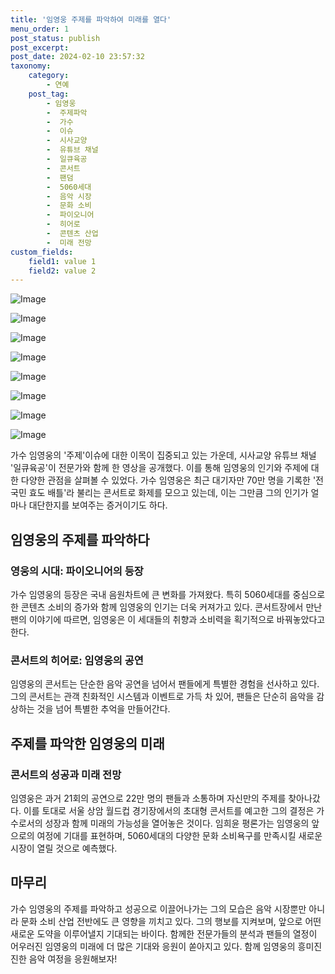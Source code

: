 ```yaml
---
title: '임영웅 주제를 파악하여 미래를 열다'
menu_order: 1
post_status: publish
post_excerpt: 
post_date: 2024-02-10 23:57:32
taxonomy:
    category:
        - 연예
    post_tag:
        - 임영웅
        -  주제파악
        -  가수
        -  이슈
        -  시사교양
        -  유튜브 채널
        -  일큐육공
        -  콘서트
        -  팬덤
        -  5060세대
        -  음악 시장
        -  문화 소비
        -  파이오니어
        -  히어로
        -  콘텐츠 산업
        -  미래 전망
custom_fields:
    field1: value 1
    field2: value 2
---
```


![Image](https://ssl.pstatic.net/mimgnews/image/011/2024/02/10/0004298211_001_20240210140601024.jpg?type=w540)

![Image](https://mimgnews.pstatic.net/image/011/2024/02/10/0004298211_002_20240210140601068.jpg?type=w540)

![Image](https://ssl.pstatic.net/mimgnews/image/011/2024/02/10/0004298211_003_20240210140601103.jpg?type=w540)

![Image](https://mimgnews.pstatic.net/image/011/2024/02/10/0004298211_004_20240210140601147.jpg?type=w540)

![Image](https://ssl.pstatic.net/mimgnews/image/011/2024/02/10/0004298211_005_20240210140601186.jpg?type=w540)

![Image](https://mimgnews.pstatic.net/image/011/2024/02/10/0004298211_006_20240210140601227.jpg?type=w540)

![Image](https://ssl.pstatic.net/mimgnews/image/011/2024/02/10/0004298211_007_20240210140601264.jpg?type=w540)

![Image](https://mimgnews.pstatic.net/image/011/2024/02/10/0004298211_008_20240210140601298.jpg?type=w540)

가수 임영웅의 '주제'이슈에 대한 이목이 집중되고 있는 가운데, 시사교양 유튜브 채널 '일큐육공'이 전문가와 함께 한 영상을 공개했다. 이를 통해 임영웅의 인기와 주제에 대한 다양한 관점을 살펴볼 수 있었다. 가수 임영웅은 최근 대기자만 70만 명을 기록한 '전 국민 효도 배틀'라 불리는 콘서트로 화제를 모으고 있는데, 이는 그만큼 그의 인기가 얼마나 대단한지를 보여주는 증거이기도 하다. 
## 임영웅의 주제를 파악하다
### 영웅의 시대: 파이오니어의 등장
가수 임영웅의 등장은 국내 음원차트에 큰 변화를 가져왔다. 특히 5060세대를 중심으로 한 콘텐츠 소비의 증가와 함께 임영웅의 인기는 더욱 커져가고 있다. 콘서트장에서 만난 팬의 이야기에 따르면, 임영웅은 이 세대들의 취향과 소비력을 획기적으로 바꿔놓았다고 한다. 
### 콘서트의 히어로: 임영웅의 공연
임영웅의 콘서트는 단순한 음악 공연을 넘어서 팬들에게 특별한 경험을 선사하고 있다. 그의 콘서트는 관객 친화적인 시스템과 이벤트로 가득 차 있어, 팬들은 단순히 음악을 감상하는 것을 넘어 특별한 추억을 만들어간다. 
## 주제를 파악한 임영웅의 미래
### 콘서트의 성공과 미래 전망
임영웅은 과거 21회의 공연으로 22만 명의 팬들과 소통하며 자신만의 주제를 찾아나갔다. 이를 토대로 서울 상암 월드컵 경기장에서의 초대형 콘서트를 예고한 그의 결정은 가수로서의 성장과 함께 미래의 가능성을 열어놓은 것이다. 임희윤 평론가는 임영웅의 앞으로의 여정에 기대를 표현하며, 5060세대의 다양한 문화 소비욕구를 만족시킬 새로운 시장이 열릴 것으로 예측했다. 
## 마무리
가수 임영웅의 주제를 파악하고 성공으로 이끌어나가는 그의 모습은 음악 시장뿐만 아니라 문화 소비 산업 전반에도 큰 영향을 끼치고 있다. 그의 행보를 지켜보며, 앞으로 어떤 새로운 도약을 이루어낼지 기대되는 바이다. 함께한 전문가들의 분석과 팬들의 열정이 어우러진 임영웅의 미래에 더 많은 기대와 응원이 쏟아지고 있다. 함께 임영웅의 흥미진진한 음악 여정을 응원해보자!
